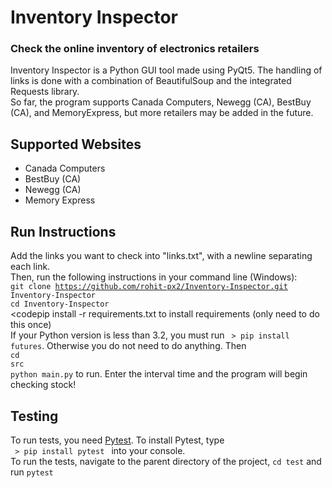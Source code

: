 # Inventory Inspector
### Check the online inventory of electronics retailers
Inventory Inspector is a Python GUI tool made using PyQt5. The handling of links is done with a combination of BeautifulSoup and the integrated Requests library. <br>
So far, the program supports Canada Computers, Newegg (CA), BestBuy (CA), and MemoryExpress, but more retailers may be added in the future.

## Supported Websites
<ul>
	<li>Canada Computers</li>
	<li>BestBuy (CA)</li>
	<li>Newegg (CA)</li>
	<li>Memory Express</li>
</ul>

## Run Instructions
Add the links you want to check into "links.txt", with a newline separating each link. <br />
Then, run the following instructions in your command line (Windows): <br />
<code>git clone https://github.com/rohit-px2/Inventory-Inspector.git Inventory-Inspector</code> <br />
<code>cd Inventory-Inspector</code> <br />
<codepip install -r requirements.txt </code> to install requirements (only need to do this once) <br />
If your Python version is less than 3.2, you must run <code> > pip install futures</code>. Otherwise you do
not need to do anything. Then <br />
<code>cd src</code> <br />
<code>python main.py</code> to run. Enter the interval time and the program will begin checking stock!

## Testing
To run tests, you need [Pytest](https://pypi.org/project/pytest/). To install Pytest, type <br />
<code> > pip install pytest </code>  into your console. <br/> To run the tests, navigate to the parent directory
of the project, <code>cd test</code> and run <code>pytest</code>